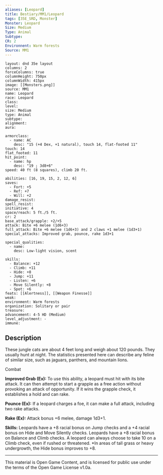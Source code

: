 ```yaml
---
aliases: [Leopard]
title: Bestiary/MM1/Leopard
tags: [35E_SRD, Monster]
Monster: Leopard
Size: Medium
Type: Animal
Subtype: 
CR: 2
Environnent: Warm forests
Source: MM1
---
```


```statblock
layout: dnd 35e layout
columns: 2
forceColumns: true
columnHeight: 750px
columnWidth: 415px
image: [[Monsters.png]]
source: MM1
name: Leopard
race: Leopard
class: 
level: 
size: Medium
type: Animal
subtype: 
alignment: 
aura: 

armorclass:
  - name: AC
    desc: "15 (+4 Dex, +1 natural), touch 14, flat-footed 11"
touch: 14
flat_footed: 11
hit_point:
  - name: hp
    desc: "19 ; 3d8+6"
speed: 40 ft (8 squares), climb 20 ft.

abilities: [16, 19, 15, 2, 12, 6]
saves:
  - Fort: +5
  - Ref: +7
  - Will: +2
damage_resist: 
spell_resist: 
initiative: 4
space/reach: 5 ft./5 ft.
cr: 2
base_attack/grapple: +2/+5
attack: Bite +6 melee (1d6+3)
full_attack: Bite +6 melee (1d6+3) and 2 claws +1 melee (1d3+1)
special_attacks: Improved grab, pounce, rake 1d3+1

special_qualities:
  - name: 
    desc: Low-light vision, scent

skills:
  - Balance: +12
  - Climb: +11
  - Hide: +8
  - Jump: +11
  - Listen: +6
  - Move Silently: +8
  - Spot: +6
feats: [[Alertness]], [[Weapon Finesse]]
weak: 
environment: Warm forests
organization: Solitary or pair
treasure: 
advancement: 4-5 HD (Medium)
level_adjustment: -
immune: 
```

## Description

<p>These jungle cats are about 4 feet long and weigh about 120 pounds. They usually hunt at night. The statistics presented here can describe any feline of similar size, such as jaguars, panthers, and mountain lions.</p>
<p>Combat</p>
<p>
            <b>Improved Grab (Ex):</b> To use this ability, a leopard must hit with its bite attack. It can then attempt to start a grapple as a free action without provoking an attack of opportunity. If it wins the grapple check, it establishes a hold and can rake.</p>
<p>
            <b>Pounce (Ex):</b> If a leopard charges a foe, it can make a full attack, including two rake attacks.</p>
<p>
            <b>Rake (Ex):</b> Attack bonus +6 melee, damage 1d3+1.</p>
<p>
            <b>Skills:</b> Leopards have a +8 racial bonus on Jump checks and a +4 racial bonus on Hide and Move Silently checks. Leopards have a +8 racial bonus on Balance and Climb checks. A leopard can always choose to take 10 on a Climb check, even if rushed or threatened. *In areas of tall grass or heavy undergrowth, the Hide bonus improves to +8.</p>

---

This material is Open Game Content, and is licensed for public use under
the terms of the Open Game License v1.0a.
